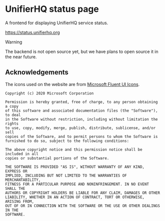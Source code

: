 # UnifierHQ status page
A frontend for displaying UnifierHQ service status.

https://status.unifierhq.org

> [!WARNING]
> The backend is not open source yet, but we have plans to open source it in the near future.

## Acknowledgements
The icons used on the website are from [Microsoft Fluent UI Icons](https://github.com/microsoft/fluentui-system-icons).
```
Copyright (c) 2020 Microsoft Corporation

Permission is hereby granted, free of charge, to any person obtaining a copy
of this software and associated documentation files (the "Software"), to deal
in the Software without restriction, including without limitation the rights
to use, copy, modify, merge, publish, distribute, sublicense, and/or sell
copies of the Software, and to permit persons to whom the Software is
furnished to do so, subject to the following conditions:

The above copyright notice and this permission notice shall be included in all
copies or substantial portions of the Software.

THE SOFTWARE IS PROVIDED "AS IS", WITHOUT WARRANTY OF ANY KIND, EXPRESS OR
IMPLIED, INCLUDING BUT NOT LIMITED TO THE WARRANTIES OF MERCHANTABILITY,
FITNESS FOR A PARTICULAR PURPOSE AND NONINFRINGEMENT. IN NO EVENT SHALL THE
AUTHORS OR COPYRIGHT HOLDERS BE LIABLE FOR ANY CLAIM, DAMAGES OR OTHER
LIABILITY, WHETHER IN AN ACTION OF CONTRACT, TORT OR OTHERWISE, ARISING FROM,
OUT OF OR IN CONNECTION WITH THE SOFTWARE OR THE USE OR OTHER DEALINGS IN THE
SOFTWARE.
```